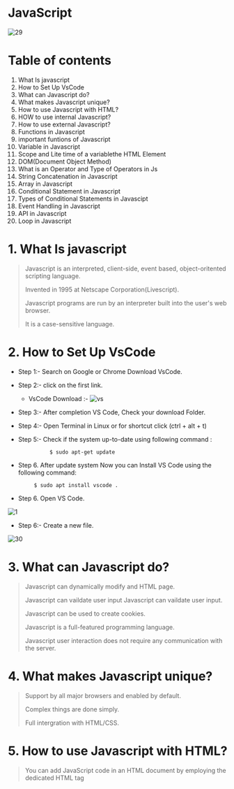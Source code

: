 # JavaScript

![29](https://wpengine.com/wp-content/uploads/2021/07/jsheader-1024x535.png)

                                                                 
                                                                 


# Table of contents

1.  What Is javascript
2.  How to Set Up VsCode
3.  What can Javascript do?
4.  What makes Javascript unique?
5.  How to use Javascript with HTML?
6.  HOW to use internal Javascript?
7.  How to use external Javascript?
8.  Functions in Javascript
9.  important funtions of Javascript
10.  Variable in Javascript
11.  Scope and Lite time of a variablethe HTML Element
12. DOM(Document Object Method)  
13.  What is an Operator and Type of Operators in Js
14. String Concatenation in Javascript
15. Array in Javascript
16. Conditional Statement in Javascript
17. Types of Conditional Statements in Javascipt
 18. Event Handling in Javascript   
19. API in Javascript 
 20. Loop in Javascript
    

# 1.  What Is javascript

> Javascript is an interpreted, client-side, event based, object-oritented scripting language.
> 
> Invented in 1995 at Netscape Corporation(Livescript).
> 
> Javascript programs are run by an interpreter built into the user's web browser.
> 
> It is a case-sensitive language.




# 2.  How to Set Up VsCode

- Step 1:- Search on Google or Chrome Download VsCode.
- Step 2:- click on the first link.
  
  - VsCode Download :-
  ![vs](https://code.visualstudio.com/assets/updates/1_68/vscode-dev-download.png)



- Step 3:- After completion VS Code, Check your download Folder.
- Step 4:- Open Terminal in Linux or  for shortcut click (ctrl + alt + t)
- Step 5:- Check if the system up-to-date using following command :

    
                $ sudo apt-get update
- Step 6. After update system Now you can Install VS Code using the following command:

  
           $ sudo apt install vscode .

- Step 6. Open VS Code.          


![1](https://code.visualstudio.com/assets/updates/1_68/translations-core.png)

- Step 6:- Create a new file.

 
![30](https://media.dev.to/cdn-cgi/image/width=1000,height=420,fit=cover,gravity=auto,format=auto/https%3A%2F%2Fdev-to-uploads.s3.amazonaws.com%2Fuploads%2Farticles%2Fjxnhb4rnchxhywu05f7a.gif)
<br>

# 3.  What can Javascript do?

> Javascript can dynamically modify and HTML page.
>
> Javascript can vaildate user input Javascript can vaildate user input.
>
> Javascript can be used to create cookies.
>
> Javascript is a full-featured programming language.
>
> Javascript user interaction does not require any communication with the server.


# 4. What makes Javascript unique?

> Support by all major browsers and enabled by default.
>
> Complex things are done simply.
>
> Full intergration with HTML/CSS.


# 5. How to use Javascript with HTML?

>You can add JavaScript code in an HTML document by employing the dedicated HTML tag <script> that wraps around JavaScript code.
>
>The <script> tag can be placed in the <head> section of your HTML or in the <body> section, depending on when you want the JavaScript to load.
>
>Generally, JavaScript code can go inside the document <head> section in order to keep it contained and out of the main content of your HTML document.
>
>However, if your script needs to run at a certain point within a page’s layout when using document.write() to generate content, you should put it at the point where it should be called, usually within the <body> section.

# 6. HOW to use internal Javascript?

> Javascript can be inserted into documents by using the SCRIPT tag.
>
> The SCRIPT tag provides a block to write the Javascript programs.
>
  ```js
  <script type = "text/javascript">
  //js code goes here
  <script>
  ```



# 7. How to use external Javascript?

   To use the pre-defined programs of any Javascript library.

  ```js
  <script scr = "myscript.js"></script>
  ```



  # 8. Functions in Javascript
  
>**Function**
> Functions are group of code or program which is used more often.
>It leads programming to code resusability and clear code.
>
>
>**Types**
>1. Pre defined Function.
>2. User defined Function.
>
>
**1.Pre defined Function**.
>:- Such functions one defined at the time of making of any language.


**2.User defined Function**.
>:- Such function are defined by users according to their needs.




   # 9. important funtions of Javascript.
   
>1. alert() function
>2. confirm() function
>3. console.log() function
>4. document.write() function
>5. prompt() function
> 

**alert() functioin**
* It is used to alert the user that something has happened.
  
  ```js
     <script type = "text/javascript">
       alert("Welcome to Ws cube");
     </script>
  ```

**confirm() function**
  
* Opens up a confirm/cancel dialog and returns true/ false depending on user's click.


**console.log()**
* Writes information to the browser console, good for debugging purposos.

  ```js
  <script type = "text/javascript">
  
  console.log("Wscube javascript tutorials");
  ```
**document.write() function**
  
* document.write(): write directly to the HTML document.
  
  ```js
  <script type ="text/javascript">
    
  document.write("Wscube Tech");
    
  </script>
  ```

**Prompt() function**

Prompt(msg,default): create an dialogue for user input.

  ```js
  <script type ="text/javascript">
    prompt("hello","Wscube");
  </script>
  ```



    
 # 10. Variable in Javascript

**What is a Variable**
Variables are Containers which hold reusable data.
It is the basic unit of storage in program.
The value stored in a variable can be changed during program execution.




# 11. Scope and Lite time of a variable

**Scope of a variable**
>*Variables declared within a function are local to that function.
>*Variables declared outside of any function are global variables.


**Life time of a variable**
>*Local variable's life time is within the block of it's declaration.
>*Global variable's life time is throughtout the program.




# 12. DOM(Document Object Method)

> When a web page is loaded, the browser creates a Document Object Model (DOM)of the page.

> 
## Selecting with id
- document.getElementById(“myld")
- 
## Selecting with class
- document.getElementsByClass Name("myclass)
- 
## Selecting with tag
- document.getElementsByTagName(“p”)
- 
## Properties
-  tagName : returns tag for element nodes
- innerText : returns the text content of the element and all its children
- innerHTML : returns the plain text or HTML contents in the element  
- textContent : returns textual content even for hidden elements. 




# 13.  What is an Operator and Type of Operators in Js

**Operator**
> :- An operator is a symbol that tell the compiler which arithmetic or logical operation to be performed between the respective operands.


**Types**
>1. Arithmetic Operators.
>2. Logical Operators.
>3. Ternary Operators.
>4. Assignment Operators.
>5. Comparison / Relational Operators.
>
>
**1. Artithmetic Operators**.
>Javascript arithmetic operators are used to perform mathematical calculations between variables and/or values.
>These include addition (+), subtraction (-), multiplication (*), division (/), modulus (%), increment (++), and decrement (--).


**2. Logical Operators.**
>An operator that performs a logic operation on nodes, groups, or numbers.
> AHDL logical operators are NOT ( ! ), AND ( & ), NAND ( !& ), OR ( # ), NOR ( !# ), XOR ( $ ), and XNOR ( !$ ).


**3. Ternary Operators**.
>An alternative to the if/else statement, the ternary operator allows JavaScript developers to write concise conditional statements.
> It is written as “?:” and takes three operands; a logical condition, a value to return if true, and a value to return if false.


**4. Assignment Operators.**.
>An assignment operator assigns a value to its left operand based on the value of its right operand.
> The simple assignment operator is equal ( = ), which assigns the value of its right operand to its left operand.


**5. Comparison / Relational Operators.**
>Relational operators compare two operands and return true or false depending on the validity of the comparison.
>The most common relational operators are: > (greater than) < (less than)




# 14. String Concatenation in Javascript
>There are four methods in JavaScript for string concatenation: using the concat() method, using the '+' operator, using the array join() method, and using template literals.
>![image](https://github.com/Muskan-kumari1/javascirpt.md/assets/171266857/491e4d29-5416-4cff-8100-3912d3eb4aeb)


# 15. Array in Javascript

>An array in JavaScript is a type of global object that is used to store data.
>Arrays consist of an ordered collection or list containing zero or more data types, and use numbered indices starting from 0 to access specific items.

![image](https://cdn.prod.website-files.com/5f64c4e9139e46231d773b0a/6372cbfb366d15c499ffbe4a_1_bFIR37BFmQcxyPd7UPs6xg%20(1).png)


# 16. Conditional Statement in Javascript

**What are Conditional Statement**
> Coditional Statements(Control Statements) used to change the flow of the Program's execution.


# 17. Types of Conditional Statements in Javascipt
 
**If**
>:- If proved true, performs a function or displays information.

**If-else**
>:- It proved true, performs a task.
>If false performs any other task.

**If-elseif**
>:- If proved true, performs a task.
>If false checks another if condition.


![image](https://encrypted-tbn0.gstatic.com/images?q=tbn:ANd9GcQvNTsTY9y-PgEwcYLN8X0zSNXU2xotRxxNjw&s)
 



# 18.Event Handling in Javascript   

**Event Handling**
> When an event, consider pressing a keyboard key or clicking an element, occurs on a DOM or an HTML element, we can call the specific functions based on these events. Now, how does the HTML element know when to call the mentioned JavaScript code or JavaScript function? This is taken care of by the event handlers. The properties of DOM or HTML elements are called event handlers to control how an element should respond to a given event.
>The concept and operation of event handlers are summarised in the figure below:

**event-and-event-handlers**

> As shown in the above figure, when a user clicks a specific mouse button or types a specific keyword into the browser, that action activates the corresponding event handler for that HTML  element. The browser then shows the end users the effects of the actions that were carried out on the webpage by the JavaScript code that was executed by the event handler.

Event handlers can be assigned directly using the equal (=) operator because they are attributes of HTML/DOM elements as well. The syntax is as follows:

**Syntax:**

name_of_EventHandler = "The javaScript code / function which is required to be executed"




# 19. API in Javascript 

> An API stands for "Application Programming Interface". It's a way for two different programs, or software components, to communicate with each other.
> APIs define the protocols and rules for how one component should interact with the other.




  # 20. LOOP IN JS
 
  **Loop**
> Loops are handy, if you want to run the same code over and over again, each time with a different value.
>
> **Types of Loop**
  1. for Loop 
  2. while Loops
  3. do-while loop
  4. for-of Loop
  5. for-in   

## for Loop
   {
           
           for (int i = 1; i <= 5; i++) 
            console.log("Hello world");
            
   } 
   # Output 
   Hello world
   Hello world
   Hello world
   Hello world
   Hello world
   

 ## Infinite Loop:- 
-  A Loop that never ends.
  
  ## while Loop:-
                while (condition) {
                // do some work
                     }
                     
## Program              
while (i < 10) {
  text += "The number is " + i;
  i++;
}
 ## output
while Loop
The number is 0
The number is 1
The number is 2
The number is 3
The number is 4
The number is 5
The number is 6
The number is 7
The number is 8
The number is 9

## do-while Loop

         do{
          //do some work
         }while(condition);
         
## Program              
let text = "";
let i = 0;
do {
  text += i + "<br>";
  i++;
}
 ## output
 do-while Loop
>* 0
>* 1
>2
>3
>4   

## for-of Loop
           for (let key in objVar) {
           //do some work
             }
## Program              
const cars = ["BMW", "Volvo", "Mini"];

let text = "";
for (let x of cars) {
  text += x;
}
 ## output
 The for of statement loops through the values of any iterable object:

BMW
Volvo
Mini
## for-in Loop
              for (let key in objVar) {
                //do some work
                 }         
## Program              
const person = {fname:"John", lname:"Doe", age:25};

let text = "";
for (let x in person) {
  text += person[x];
}
 ## output
The for in statement loops through the properties of an object:

John Doe 25

 ## Conclusion
In this project, we successfully built a simple yet functional calculator using HTML, CSS, and JavaScript. 
This exercise not only demonstrated the power of combining these three technologies but also emphasized key programming concepts such as:



  # Thank you
            .  







